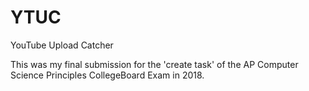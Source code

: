# YTUC
YouTube Upload Catcher

This was my final submission for the 'create task' of the AP Computer Science Principles CollegeBoard Exam in 2018.
